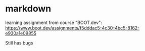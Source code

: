 # markdown 

learning assignment from course "BOOT.dev":
https://www.boot.dev/assignments/f5dddac5-4c30-4bc5-8162-e930a1e09855

Still has bugs
